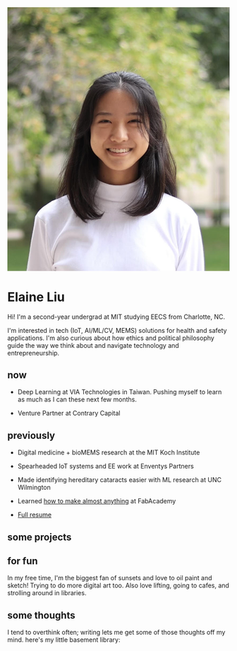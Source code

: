 <!-- ---
#
# By default, content added below the "---" mark will appear in the home page
# between the top bar and the list of recent posts.
# To change the home page layout, edit the _layouts/home.html file.
# See: https://jekyllrb.com/docs/themes/#overriding-theme-defaults
#
layout: home
--- -->


<head>
  <link rel="stylesheet" href="../css/home.css">
</head>
<body>
  <div class="image-cropper">
    <img src="/assets/pics/headshot.jpg" alt="me" class="profile-pic">
  </div>
  <h1>Elaine Liu</h1>
      <p>Hi! I'm a second-year undergrad at MIT studying EECS from Charlotte, NC.</p>
      <p>I'm interested in tech (IoT, AI/ML/CV, MEMS) solutions for health and safety applications. I'm also curious about how ethics and political philosophy guide the way we think about and navigate technology and entrepreneurship. </p>
  <h2>now</h2>
      <ul>
      <li><p>Deep Learning at VIA Technologies in Taiwan. Pushing myself to learn as much as I can these next few months.</p></li>
      <li><p>Venture Partner at Contrary Capital</p></li>
      </ul>
  <h2>previously</h2>
      <ul>
      <li><p>Digital medicine + bioMEMS research at the MIT Koch Institute</p></li>
      <li><p>Spearheaded IoT systems and EE work at Enventys Partners</p></li>
      <li><p>Made identifying hereditary cataracts easier with ML research at UNC Wilmington</p></li>
      <li><p>Learned <a href="https://fabacademy.org/2020/labs/charlotte/students/elaine-liu/">how to make almost anything</a> at FabAcademy</p></li>
      <li><p><a href="/assets/resume.pdf">Full resume</a></p></li>
      </ul>
  <h2>some projects</h2>
  <h2>for fun</h2>
      <p>In my free time, I'm the biggest fan of sunsets and love to oil paint and sketch! Trying to do more digital art too. Also love lifting, going to cafes, and strolling around in libraries.</p>
  <h2>some thoughts</h2>
      <p>I tend to overthink often; writing lets me get some of those thoughts off my mind. here's my little basement library:</p>
  <p> </p>
</body>
